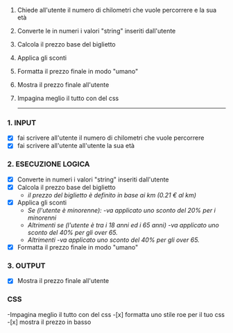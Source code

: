 1. Chiede all'utente il numero di chilometri che vuole percorrere e la sua età
2. Converte le in numeri i valori "string" inseriti dall'utente
3. Calcola il prezzo base del biglietto
4. Applica gli sconti
5. Formatta il prezzo finale in modo "umano"
6. Mostra il prezzo finale all'utente
7. Impagina meglio il tutto con del css

	---

### 1. INPUT
  - [x] fai scrivere all'utente il numero di chilometri che vuole percorrere
  - [x] fai scrivere all'utente all'utente la sua età

### 2. ESECUZIONE LOGICA
  - [x] Converte in numeri i valori "string" inseriti dall'utente
  - [x] Calcola il prezzo base del biglietto
    - *il prezzo del biglietto è definito in base ai km (0.21 € al km)*
  - [x] Applica gli sconti
    - *Se (l'utente è minorenne): 
        -va applicato uno sconto del 20% per i minorenni*
    - *Altrimenti se (l'utente è tra i 18 anni ed i 65 anni)
        -va applicato uno sconto del 40% per gli over 65.*
    - *Altrimenti
        -va applicato uno sconto del 40% per gli over 65.*
  - [x] Formatta il prezzo finale in modo "umano"

### 3. OUTPUT
  - [x] Mostra il prezzo finale all'utente

### CSS 
  -Impagina meglio il tutto con del css
    -[x] formatta uno stile roe per il tuo css
    -[x] mostra il prezzo in basso

